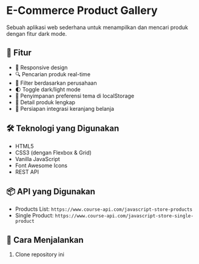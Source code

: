 # E-Commerce Product Gallery

Sebuah aplikasi web sederhana untuk menampilkan dan mencari produk dengan fitur dark mode.

## 🌟 Fitur

- 📱 Responsive design
- 🔍 Pencarian produk real-time
- 🏢 Filter berdasarkan perusahaan
- 🌓 Toggle dark/light mode
- 💾 Penyimpanan preferensi tema di localStorage
- 📝 Detail produk lengkap
- 🛒 Persiapan integrasi keranjang belanja

## 🛠️ Teknologi yang Digunakan

- HTML5
- CSS3 (dengan Flexbox & Grid)
- Vanilla JavaScript
- Font Awesome Icons
- REST API

## 📦 API yang Digunakan

- Products List: `https://www.course-api.com/javascript-store-products`
- Single Product: `https://www.course-api.com/javascript-store-single-product`

## 🚀 Cara Menjalankan

1. Clone repository ini
